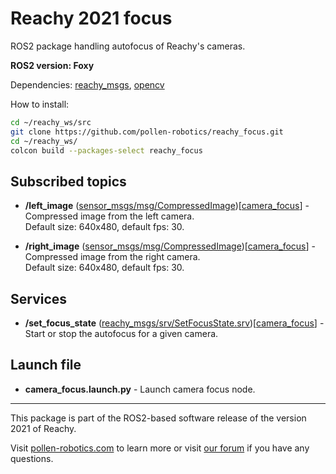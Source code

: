 # Reachy 2021 focus

ROS2 package handling autofocus of Reachy's cameras.

**ROS2 version: Foxy**

Dependencies: [reachy_msgs](https://github.com/pollen-robotics/reachy_msgs), [opencv](https://opencv.org/)

How to install:

```bash
cd ~/reachy_ws/src
git clone https://github.com/pollen-robotics/reachy_focus.git
cd ~/reachy_ws/
colcon build --packages-select reachy_focus
```

## Subscribed topics
* **/left_image** ([sensor_msgs/msg/CompressedImage](https://docs.ros.org/en/api/sensor_msgs/html/msg/CompressedImage.html))[[camera_focus](https://github.com/pollen-robotics/reachy_focus/blob/integration/reachy_focus/camera_focus.py)] - Compressed image from the left camera.<br> Default size: 640x480, default fps: 30.

* **/right_image** ([sensor_msgs/msg/CompressedImage](https://docs.ros.org/en/api/sensor_msgs/html/msg/CompressedImage.html))[[camera_focus](https://github.com/pollen-robotics/reachy_focus/blob/integration/reachy_focus/camera_focus.py)] - Compressed image from the right camera.<br> Default size: 640x480, default fps: 30.

## Services

* **/set_focus_state** ([reachy_msgs/srv/SetFocusState.srv](https://github.com/marjoriePaillet/reachy_msgs/blob/integration/srv/SetFocusState.srv))[[camera_focus](https://github.com/pollen-robotics/reachy_focus/blob/integration/reachy_focus/camera_focus.py)] - Start or stop the autofocus for a given camera.

## Launch file
* **camera_focus.launch.py** - Launch camera focus node. 
---
This package is part of the ROS2-based software release of the version 2021 of Reachy.

Visit [pollen-robotics.com](https://pollen-robotics.com) to learn more or visit [our forum](https://forum.pollen-robotics.com) if you have any questions.
